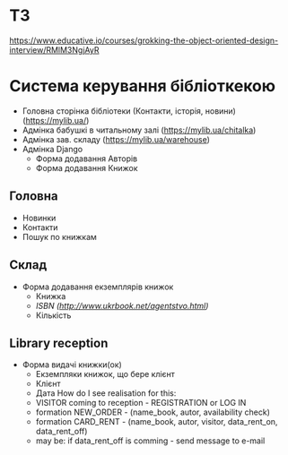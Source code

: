 # ТЗ
https://www.educative.io/courses/grokking-the-object-oriented-design-interview/RMlM3NgjAyR


# Система керування бібліоткекою

* Головна сторінка бібліотеки (Контакти, історія, новини) (https://mylib.ua/)
* Адмінка бабушкі в читальному залі (https://mylib.ua/chitalka)
* Адмінка зав. складу (https://mylib.ua/warehouse)
* Адмінка Django
  * Форма додавання Авторів
  * Форма додавання Книжок

## Головна
  * Новинки
  * Контакти
  * Пошук по книжкам

## Склад
  * Форма додавання екземплярів книжок
    * Книжка
    * *ISBN (http://www.ukrbook.net/agentstvo.html)*
    * Кількість

## Library reception
  * Форма видачі книжки(ок)
    * Екземпляки книжок, що бере клієнт
    * Клієнт
    * Дата
    How do I see realisation for this:
    - VISITOR coming to reception - REGISTRATION or LOG IN
    - formation NEW_ORDER - (name_book, autor, availability check)
    - formation CARD_RENT - (name_book, autor, visitor, data_rent_on, data_rent_off)
    - may be: if data_rent_off is comming - send message to e-mail

